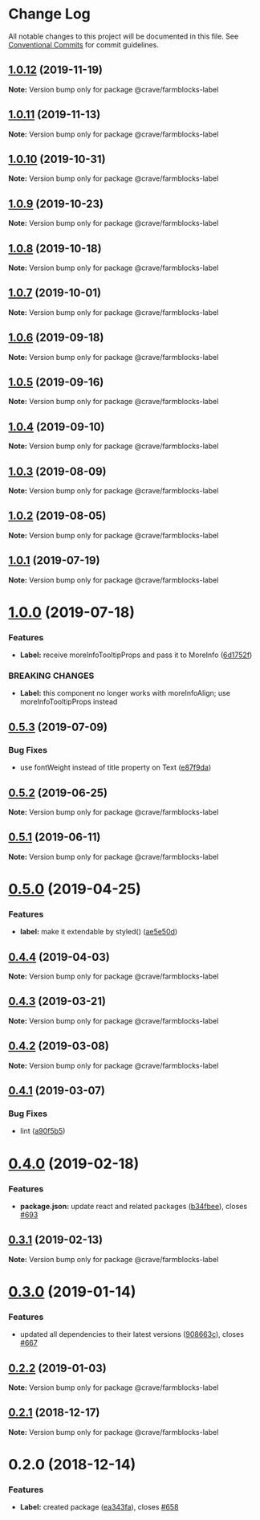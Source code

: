 # Change Log

All notable changes to this project will be documented in this file.
See [Conventional Commits](https://conventionalcommits.org) for commit guidelines.

## [1.0.12](https://github.com/CraveFood/farmblocks/compare/@crave/farmblocks-label@1.0.11...@crave/farmblocks-label@1.0.12) (2019-11-19)

**Note:** Version bump only for package @crave/farmblocks-label





## [1.0.11](https://github.com/CraveFood/farmblocks/compare/@crave/farmblocks-label@1.0.10...@crave/farmblocks-label@1.0.11) (2019-11-13)

**Note:** Version bump only for package @crave/farmblocks-label





## [1.0.10](https://github.com/CraveFood/farmblocks/compare/@crave/farmblocks-label@1.0.9...@crave/farmblocks-label@1.0.10) (2019-10-31)

**Note:** Version bump only for package @crave/farmblocks-label





## [1.0.9](https://github.com/CraveFood/farmblocks/compare/@crave/farmblocks-label@1.0.8...@crave/farmblocks-label@1.0.9) (2019-10-23)

**Note:** Version bump only for package @crave/farmblocks-label





## [1.0.8](https://github.com/CraveFood/farmblocks/compare/@crave/farmblocks-label@1.0.7...@crave/farmblocks-label@1.0.8) (2019-10-18)

**Note:** Version bump only for package @crave/farmblocks-label





## [1.0.7](https://github.com/CraveFood/farmblocks/compare/@crave/farmblocks-label@1.0.6...@crave/farmblocks-label@1.0.7) (2019-10-01)

**Note:** Version bump only for package @crave/farmblocks-label





## [1.0.6](https://github.com/CraveFood/farmblocks/compare/@crave/farmblocks-label@1.0.5...@crave/farmblocks-label@1.0.6) (2019-09-18)

**Note:** Version bump only for package @crave/farmblocks-label





## [1.0.5](https://github.com/CraveFood/farmblocks/compare/@crave/farmblocks-label@1.0.4...@crave/farmblocks-label@1.0.5) (2019-09-16)

**Note:** Version bump only for package @crave/farmblocks-label





## [1.0.4](https://github.com/CraveFood/farmblocks/compare/@crave/farmblocks-label@1.0.3...@crave/farmblocks-label@1.0.4) (2019-09-10)

**Note:** Version bump only for package @crave/farmblocks-label





## [1.0.3](https://github.com/CraveFood/farmblocks/compare/@crave/farmblocks-label@1.0.2...@crave/farmblocks-label@1.0.3) (2019-08-09)

**Note:** Version bump only for package @crave/farmblocks-label





## [1.0.2](https://github.com/CraveFood/farmblocks/compare/@crave/farmblocks-label@1.0.1...@crave/farmblocks-label@1.0.2) (2019-08-05)

**Note:** Version bump only for package @crave/farmblocks-label





## [1.0.1](https://github.com/CraveFood/farmblocks/compare/@crave/farmblocks-label@1.0.0...@crave/farmblocks-label@1.0.1) (2019-07-19)

**Note:** Version bump only for package @crave/farmblocks-label





# [1.0.0](https://github.com/CraveFood/farmblocks/compare/@crave/farmblocks-label@0.5.3...@crave/farmblocks-label@1.0.0) (2019-07-18)


### Features

* **Label:** receive moreInfoTooltipProps and pass it to MoreInfo ([6d1752f](https://github.com/CraveFood/farmblocks/commit/6d1752f))


### BREAKING CHANGES

* **Label:** this component no longer works with moreInfoAlign; use moreInfoTooltipProps instead





## [0.5.3](https://github.com/CraveFood/farmblocks/compare/@crave/farmblocks-label@0.5.2...@crave/farmblocks-label@0.5.3) (2019-07-09)


### Bug Fixes

* use fontWeight instead of title property on Text ([e87f9da](https://github.com/CraveFood/farmblocks/commit/e87f9da))





## [0.5.2](https://github.com/CraveFood/farmblocks/compare/@crave/farmblocks-label@0.5.1...@crave/farmblocks-label@0.5.2) (2019-06-25)

**Note:** Version bump only for package @crave/farmblocks-label





## [0.5.1](https://github.com/CraveFood/farmblocks/compare/@crave/farmblocks-label@0.5.0...@crave/farmblocks-label@0.5.1) (2019-06-11)

**Note:** Version bump only for package @crave/farmblocks-label





# [0.5.0](https://github.com/CraveFood/farmblocks/compare/@crave/farmblocks-label@0.4.4...@crave/farmblocks-label@0.5.0) (2019-04-25)


### Features

* **label:** make it extendable by styled() ([ae5e50d](https://github.com/CraveFood/farmblocks/commit/ae5e50d))





## [0.4.4](https://github.com/CraveFood/farmblocks/compare/@crave/farmblocks-label@0.4.3...@crave/farmblocks-label@0.4.4) (2019-04-03)

**Note:** Version bump only for package @crave/farmblocks-label





## [0.4.3](https://github.com/CraveFood/farmblocks/compare/@crave/farmblocks-label@0.4.2...@crave/farmblocks-label@0.4.3) (2019-03-21)

**Note:** Version bump only for package @crave/farmblocks-label





## [0.4.2](https://github.com/CraveFood/farmblocks/compare/@crave/farmblocks-label@0.4.1...@crave/farmblocks-label@0.4.2) (2019-03-08)

**Note:** Version bump only for package @crave/farmblocks-label





## [0.4.1](https://github.com/CraveFood/farmblocks/compare/@crave/farmblocks-label@0.4.0...@crave/farmblocks-label@0.4.1) (2019-03-07)


### Bug Fixes

* lint ([a90f5b5](https://github.com/CraveFood/farmblocks/commit/a90f5b5))





# [0.4.0](https://github.com/CraveFood/farmblocks/compare/@crave/farmblocks-label@0.3.1...@crave/farmblocks-label@0.4.0) (2019-02-18)


### Features

* **package.json:** update react and related packages ([b34fbee](https://github.com/CraveFood/farmblocks/commit/b34fbee)), closes [#693](https://github.com/CraveFood/farmblocks/issues/693)





## [0.3.1](https://github.com/CraveFood/farmblocks/compare/@crave/farmblocks-label@0.3.0...@crave/farmblocks-label@0.3.1) (2019-02-13)

**Note:** Version bump only for package @crave/farmblocks-label





# [0.3.0](https://github.com/CraveFood/farmblocks/compare/@crave/farmblocks-label@0.2.2...@crave/farmblocks-label@0.3.0) (2019-01-14)


### Features

* updated all dependencies to their latest versions ([908663c](https://github.com/CraveFood/farmblocks/commit/908663c)), closes [#667](https://github.com/CraveFood/farmblocks/issues/667)





<a name="0.2.2"></a>
## [0.2.2](https://github.com/CraveFood/farmblocks/compare/@crave/farmblocks-label@0.2.1...@crave/farmblocks-label@0.2.2) (2019-01-03)




**Note:** Version bump only for package @crave/farmblocks-label

<a name="0.2.1"></a>
## [0.2.1](https://github.com/CraveFood/farmblocks/compare/@crave/farmblocks-label@0.2.0...@crave/farmblocks-label@0.2.1) (2018-12-17)




**Note:** Version bump only for package @crave/farmblocks-label

<a name="0.2.0"></a>
# 0.2.0 (2018-12-14)


### Features

* **Label:** created package ([ea343fa](https://github.com/CraveFood/farmblocks/commit/ea343fa)), closes [#658](https://github.com/CraveFood/farmblocks/issues/658)

